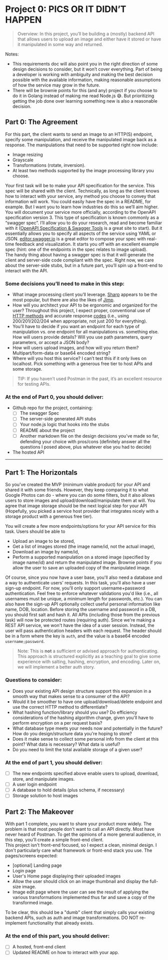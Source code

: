 # Project 0: PICS OR IT DIDN’T HAPPEN

> Overview: In this project, you’ll be building a (mostly) backend API that allows users to upload an image and either have it stored or have it manipulated in some way and returned.

Notes:
- This requirements doc will also point you in the right direction of some design decisions to consider, but it won’t cover everything. Part of being a developer is working with ambiguity and making the best decision possible with the available information, making reasonable assumptions of how the service may grow in the future.
- There will be brownie points for this (and any) project if you choose to do it in Golang instead of making me read Node.js 😅. But prioritizing getting the job done over learning something new is also a reasonable decision.

## Part 0: The Agreement
For this part, the client wants to send an image to an HTTP(S) endpoint, specify some manipulation, and receive the manipulated image back as a response. The manipulations that need to be supported right now include:
- Image resizing
- Grayscale
- Transformations (rotate, inversion).
- At least two methods supported by the image processing library you choose. 

Your first task will be to make your API specification for the service. This spec will be shared with the client. Technically, as long as the client knows how to interact with your service, any method you choose to convey that information will work. You could easily have the spec in a README, for example. But I want you to learn how industries do this so we’ll aim higher. You will document your service more officially, according to the OpenAPI specification version 3. This type of specification is known commonly as a “swagger spec”. I’ll allow you to do your research, read and become familiar with it ([OpenAPI Specification & Swagger Tools](https://swagger.io/resources/open-api/) is a great site to start). But it essentially allows you to specify all aspects of the service using YAML or JSON. [editor.swagger.io](https://editor.swagger.io/) is a great editor to compose your spec with real-time feedback and visualization. It starts you off with an excellent example spec (hint: one of the endpoints in the spec relates to image upload).  
The handy thing about having a swagger spec is that it will generate the client and server-side code compliant with the spec. Right now, we care about the server-side stubs, but in a future part, you’ll spin up a front-end to interact with the API.

### Some decisions you’ll need to make in this step:
- What image processing client you’ll leverage. [Sharp](https://github.com/lovell/sharp) appears to be the most popular, but there are also the likes of [Jimp](https://github.com/oliver-moran/jimp).
- How will you architect your API to be ergonomic and organized for the user? Throughout this project, I expect proper, conventional use of [HTTP methods](https://developer.mozilla.org/en-US/docs/Web/HTTP/Methods) and accurate response [codes](https://developer.mozilla.org/en-US/docs/Web/HTTP/Status) (i.e., using 200/201/202/204 when appropriate, not just 200 for everything). 
- You’ll have to decide if you want an endpoint for each type of manipulation vs. one endpoint for all manipulations vs. something else. How will users provide details? Will you use path parameters, query parameters, or accept a JSON body?
- How will users upload images, and how will you return them? Multipart/form-data or base64 encoded string?
- Where will you host this service? I can’t test this if it only lives on localhost. Pick something with a generous free tier to host APIs and some storage.

> TIP: If you haven’t used Postman in the past, it’s an excellent resource for testing APIs.

### At the end of Part 0, you should deliver:
- Github repo for the project, containing:
  - [ ] The swagger Spec
  - [ ] The server-side generated API stubs
  - [ ] Your node.js logic that hooks into the stubs
  - [ ] README about the project
  - [ ] Another markdown file on the design decisions you’ve made so far, defending your choice with pros/cons (definitely answer all the questions I posed above, plus whatever else you had to decide) 
- The hosted API
___

## Part 1: The Horizontals
So you've created the MVP (minimum viable product) for your API and shared it with some friends. However, they keep comparing it to what Google Photos can do - where you can do some filters, but it also allows users to store images and upload/download/manipulate them at will. You agree that image storage should be the next logical step for your API (Hopefully, you picked a service host provider that integrates nicely with a storage product with a generous free tier).

You will create a few more endpoints/options for your API service for this task. Users should be able to 
- Upload an image to be stored, 
- Get a list of images stored (the image name/id, not the actual image), 
- Download an image by name/id, 
- Perform a supported manipulation on a stored image (specified by image name/id) and return the manipulated image. Brownie points if you allow the user to save an uploaded copy of the manipulated image.

Of course, since you now have a user base, you'll also need a database and a way to authenticate users' requests. In this task, you'll also have a user sign-up endpoint. For now, you'll only support username+password authentication. Feel free to enforce whatever validations you'd like (i.e., all usernames must be unique, a minimum length for passwords, etc.). You can also have the sign-up API optionally collect useful personal information like name, DOB, location. Before storing the username and password in a DB, you should first salt and hash it. All APIs (including those from the previous task) will now be protected routes (requiring auth). Since we're making a REST API service, we won't have the idea of a user session. Instead, the user will pass authentication headers with each request. The header should be in a form where the key is `auth`, and the value is a base64 encoded `username;password`. 
> Note: This is **not** a sufficient or advised approach for authenticating. This approach is structured explicitly as a teaching goal to give some experience with salting, hashing, encryption, and encoding. Later on, we will implement a better auth story.

### Questions to consider:
- Does your existing API design structure support this expansion in a smooth way that makes sense to a consumer of the API?
- Would it be smoother to have one upload/download/delete endpoint and use the correct HTTP method to differentiate?
- What hashing function/library should you use? Do efficiency considerations of the hashing algorithm change, given you'll have to perform encryption on a per request basis?
- What database type meets your needs now and potentially in the future? How do you design/structure data you're hoping to store?
- Does it make sense to collect some personal info from the client at this point? What data is necessary? What data is useful?
- Do you need to limit the total available storage of a given user? 

### At the end of part 1, you should deliver:
- [ ] The new endpoints specified above enable users to upload, download, store, and manipulate images.
- [ ] A user login endpoint
- [ ] A database to hold details (plus schema, if necessary)
- [ ] Storage solution to host images

## Part 2: The Makeover
With part 1 complete, you want to share your product more widely. The problem is that most people don't want to call an API directly. Most have never heard of Postman. To get the opinions of a more general audience, in this step, you'll create a simple front-end client.  
This project isn't front-end focused, so I expect a clean, minimal design. I don't particularly care what framework or front-end stack you use. The pages/screens expected:
- [optional] Landing page
- Login page
- User's Home page displaying their uploaded images
- Allow the user should click on an image thumbnail and display the full-size image.
- Image edit page where the user can see the result of applying the various transformations implemented thus far and save a copy of the transformed image.

To be clear, this should be a "dumb" client that simply calls your existing backend APIs, such as auth and image transformations. DO NOT re-implement functionality that already exists.

### At the end of this part, you should deliver:
- [ ] A hosted, front-end client
- [ ] Updated README on how to interact with your app.
